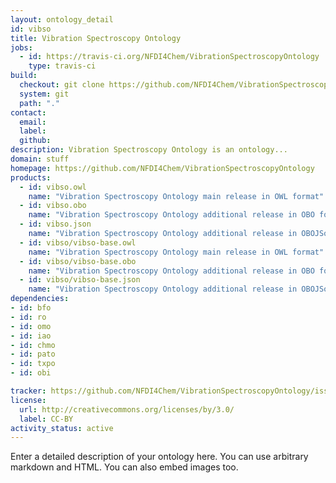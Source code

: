 ```yaml
---
layout: ontology_detail
id: vibso
title: Vibration Spectroscopy Ontology
jobs:
  - id: https://travis-ci.org/NFDI4Chem/VibrationSpectroscopyOntology
    type: travis-ci
build:
  checkout: git clone https://github.com/NFDI4Chem/VibrationSpectroscopyOntology.git
  system: git
  path: "."
contact:
  email: 
  label: 
  github: 
description: Vibration Spectroscopy Ontology is an ontology...
domain: stuff
homepage: https://github.com/NFDI4Chem/VibrationSpectroscopyOntology
products:
  - id: vibso.owl
    name: "Vibration Spectroscopy Ontology main release in OWL format"
  - id: vibso.obo
    name: "Vibration Spectroscopy Ontology additional release in OBO format"
  - id: vibso.json
    name: "Vibration Spectroscopy Ontology additional release in OBOJSon format"
  - id: vibso/vibso-base.owl
    name: "Vibration Spectroscopy Ontology main release in OWL format"
  - id: vibso/vibso-base.obo
    name: "Vibration Spectroscopy Ontology additional release in OBO format"
  - id: vibso/vibso-base.json
    name: "Vibration Spectroscopy Ontology additional release in OBOJSon format"
dependencies:
- id: bfo
- id: ro
- id: omo
- id: iao
- id: chmo
- id: pato
- id: txpo
- id: obi

tracker: https://github.com/NFDI4Chem/VibrationSpectroscopyOntology/issues
license:
  url: http://creativecommons.org/licenses/by/3.0/
  label: CC-BY
activity_status: active
---
```


Enter a detailed description of your ontology here. You can use arbitrary markdown and HTML.
You can also embed images too.

